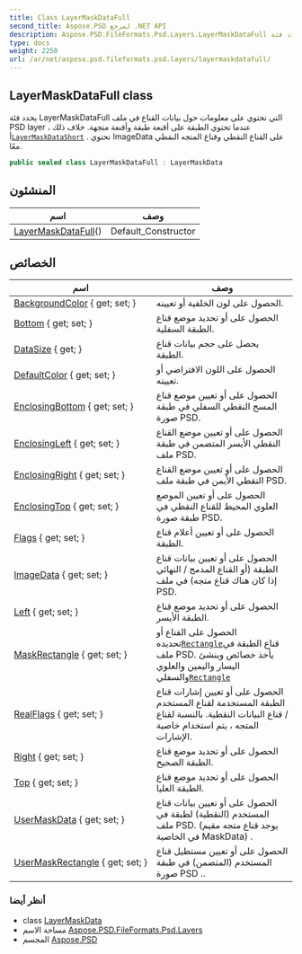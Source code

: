 ```yaml
---
title: Class LayerMaskDataFull
second_title: Aspose.PSD لمرجع .NET API
description: Aspose.PSD.FileFormats.Psd.Layers.LayerMaskDataFull فصل. يحدد فئة LayerMaskDataFull التي تحتوي على معلومات حول بيانات القناع في ملف PSD layer عندما تحتوي الطبقة على أقنعة طبقة وأقنعة متجهة. خلاف ذلك  أLayerMaskDataShort . تحتوي ImageData على القناع النقطي وقناع المتجه النقطي معًا.
type: docs
weight: 2250
url: /ar/net/aspose.psd.fileformats.psd.layers/layermaskdatafull/
---
```

## LayerMaskDataFull class

يحدد فئة LayerMaskDataFull التي تحتوي على معلومات حول بيانات القناع في ملف PSD layer عندما تحتوي الطبقة على أقنعة طبقة وأقنعة متجهة. خلاف ذلك ، أ[`LayerMaskDataShort`](../layermaskdatashort/) . تحتوي ImageData على القناع النقطي وقناع المتجه النقطي معًا.

```csharp
public sealed class LayerMaskDataFull : LayerMaskData
```

## المنشئون

| اسم | وصف |
| --- | --- |
| [LayerMaskDataFull](layermaskdatafull/)() | Default_Constructor |

## الخصائص

| اسم | وصف |
| --- | --- |
| [BackgroundColor](../../aspose.psd.fileformats.psd.layers/layermaskdatafull/backgroundcolor/) { get; set; } | الحصول على لون الخلفية أو تعيينه. |
| [Bottom](../../aspose.psd.fileformats.psd.layers/layermaskdata/bottom/) { get; set; } | الحصول على أو تحديد موضع قناع الطبقة السفلية. |
| [DataSize](../../aspose.psd.fileformats.psd.layers/layermaskdata/datasize/) { get; } | يحصل على حجم بيانات قناع الطبقة. |
| [DefaultColor](../../aspose.psd.fileformats.psd.layers/layermaskdata/defaultcolor/) { get; set; } | الحصول على اللون الافتراضي أو تعيينه. |
| [EnclosingBottom](../../aspose.psd.fileformats.psd.layers/layermaskdatafull/enclosingbottom/) { get; set; } | الحصول على أو تعيين موضع قناع المسح النقطي السفلي في طبقة صورة PSD. |
| [EnclosingLeft](../../aspose.psd.fileformats.psd.layers/layermaskdatafull/enclosingleft/) { get; set; } | الحصول على أو تعيين موضع القناع النقطي الأيسر المتضمن في طبقة ملف PSD. |
| [EnclosingRight](../../aspose.psd.fileformats.psd.layers/layermaskdatafull/enclosingright/) { get; set; } | الحصول على أو تعيين موضع القناع النقطي الأيمن في طبقة ملف PSD. |
| [EnclosingTop](../../aspose.psd.fileformats.psd.layers/layermaskdatafull/enclosingtop/) { get; set; } | الحصول على أو تعيين الموضع العلوي المحيط للقناع النقطي في طبقة صورة PSD. |
| [Flags](../../aspose.psd.fileformats.psd.layers/layermaskdata/flags/) { get; set; } | الحصول على أو تعيين أعلام قناع الطبقة. |
| [ImageData](../../aspose.psd.fileformats.psd.layers/layermaskdata/imagedata/) { get; set; } | الحصول على أو تعيين بيانات قناع الطبقة (أو القناع المدمج / النهائي إذا كان هناك قناع متجه) في ملف PSD. |
| [Left](../../aspose.psd.fileformats.psd.layers/layermaskdata/left/) { get; set; } | الحصول على أو تحديد موضع قناع الطبقة الأيسر. |
| [MaskRectangle](../../aspose.psd.fileformats.psd.layers/layermaskdata/maskrectangle/) { get; set; } | الحصول على القناع أو تحديده[`Rectangle`](../../aspose.psd/rectangle/)قناع الطبقة في ملف PSD. يأخذ خصائص وينشئ اليسار واليمين والعلوي والسفلي[`Rectangle`](../../aspose.psd/rectangle/) |
| [RealFlags](../../aspose.psd.fileformats.psd.layers/layermaskdatafull/realflags/) { get; set; } | الحصول على أو تعيين إشارات قناع الطبقة المستخدمة لقناع المستخدم / قناع البيانات النقطية. بالنسبة لقناع المتجه ، يتم استخدام خاصية الإشارات. |
| [Right](../../aspose.psd.fileformats.psd.layers/layermaskdata/right/) { get; set; } | الحصول على أو تحديد موضع قناع الطبقة الصحيح. |
| [Top](../../aspose.psd.fileformats.psd.layers/layermaskdata/top/) { get; set; } | الحصول على أو تحديد موضع قناع الطبقة العليا. |
| [UserMaskData](../../aspose.psd.fileformats.psd.layers/layermaskdatafull/usermaskdata/) { get; set; } | الحصول على أو تعيين بيانات قناع المستخدم (النقطية) لطبقة في ملف PSD. (يوجد قناع متجه مقيم في الخاصية MaskData) . |
| [UserMaskRectangle](../../aspose.psd.fileformats.psd.layers/layermaskdatafull/usermaskrectangle/) { get; set; } | الحصول على أو تعيين مستطيل قناع المستخدم (المتضمن) في طبقة صورة PSD .. |

### أنظر أيضا

* class [LayerMaskData](../layermaskdata/)
* مساحة الاسم [Aspose.PSD.FileFormats.Psd.Layers](../../aspose.psd.fileformats.psd.layers/)
* المجسم [Aspose.PSD](../../)



